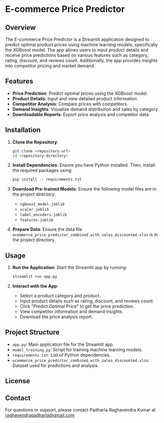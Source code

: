 # E-commerce Price Predictor

## Overview

The E-commerce Price Predictor is a Streamlit application designed to predict optimal product prices using machine learning models, specifically the XGBoost model. The app allows users to input product details and receive price predictions based on various features such as category, rating, discount, and reviews count. Additionally, the app provides insights into competitor pricing and market demand.

## Features

- **Price Prediction**: Predict optimal prices using the XGBoost model.
- **Product Details**: Input and view detailed product information.
- **Competitor Analysis**: Compare prices with competitors.
- **Demand Insights**: Visualize demand distribution and sales by category.
- **Downloadable Reports**: Export price analysis and competitor data.

## Installation

1. **Clone the Repository**:
   ```bash
   git clone <repository-url>
   cd <repository-directory>
   ```

2. **Install Dependencies**:
   Ensure you have Python installed. Then, install the required packages using:
   ```bash
   pip install -r requirements.txt
   ```

3. **Download Pre-trained Models**:
   Ensure the following model files are in the project directory:
   - `xgboost_model.joblib`
   - `scaler.joblib`
   - `label_encoders.joblib`
   - `features.joblib`

4. **Prepare Data**:
   Ensure the data file `ecommerce_price_predictor_combined_with_sales_discounted.xlsx` is in the project directory.

## Usage

1. **Run the Application**:
   Start the Streamlit app by running:
   ```bash
   streamlit run app.py
   ```

2. **Interact with the App**:
   - Select a product category and product.
   - Input product details such as rating, discount, and reviews count.
   - Click "Predict Optimal Price" to get the price prediction.
   - View competitor information and demand insights.
   - Download the price analysis report.

## Project Structure

- `app.py`: Main application file for the Streamlit app.
- `model_training.py`: Script for training machine learning models.
- `requirements.txt`: List of Python dependencies.
- `ecommerce_price_predictor_combined_with_sales_discounted.xlsx`: Dataset used for predictions and analysis.


## License



## Contact

For questions or support, please contact Padharla Raghavendra Kumar at raghavendrapadharla@gmail.com 
